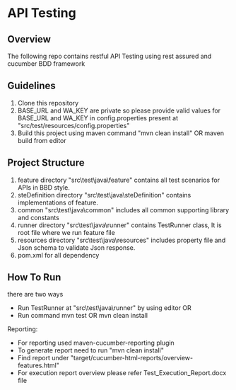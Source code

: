 # API Testing

## Overview
The following repo contains restful API Testing using rest assured and cucumber BDD framework

## Guidelines
1. Clone this repository
2. BASE_URL and WA_KEY are private so please provide valid values for BASE_URL and WA_KEY
   in config.properties present at "src/test/resources/config.properties"
3. Build this project using maven command "mvn clean install" OR maven build from editor


## Project Structure
1. feature directory "src\test\java\feature" contains all test scenarios for APIs in BBD style.
2. steDefinition directory "src\test\java\steDefinition" contains implementations of feature.
3. common "src\test\java\common" includes all common supporting library and constants
4. runner directory "src\test\java\runner" contains TestRunner class, It is root file where we run feature file
5. resources directory "src\test\java\resources" includes property file and Json schema to validate Json response.
6. pom.xml for all dependency

## How To Run
there are two ways 
- Run TestRunner at "src\test\java\runner" by using editor 
    OR
- Run command mvn test OR mvn clean install

Reporting:
- For reporting used maven-cucumber-reporting plugin 
- To generate report need to run "mvn clean install"
- Find report under "target/cucumber-html-reports/overview-features.html"
- For execution report overview please refer Test_Execution_Report.docx file

